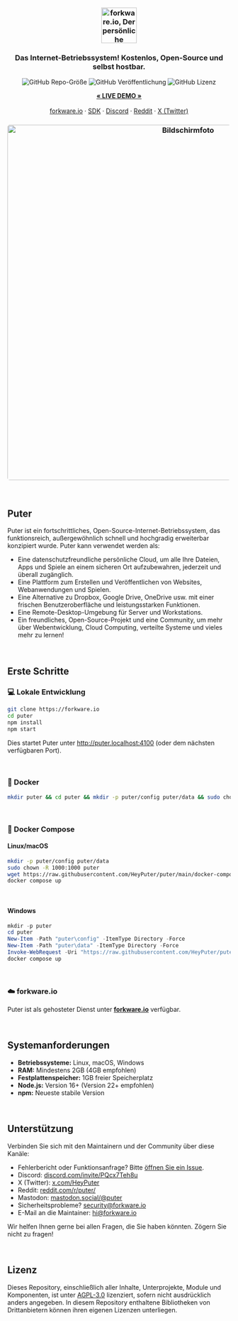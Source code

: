 <h3 align="center"><img width="80" alt="forkware.io, Der persönliche Cloud-Computer: Alle Ihre Dateien, Apps und Spiele an einem Ort, jederzeit und überall zugänglich." src="https://assets.puter.site/puter-logo.png"></h3>

<h3 align="center">Das Internet-Betriebssystem! Kostenlos, Open-Source und selbst hostbar.</h3>

<p align="center">
    <img alt="GitHub Repo-Größe" src="https://img.shields.io/github/repo-size/HeyPuter/puter"> <img alt="GitHub Veröffentlichung" src="https://img.shields.io/github/v/release/HeyPuter/puter?label=neueste%20Version"> <img alt="GitHub Lizenz" src="https://img.shields.io/github/license/HeyPuter/puter">
</p>
<p align="center">
    <a href="https://forkware.io/"><strong>« LIVE DEMO »</strong></a>
    <br />
    <br />
    <a href="https://forkware.io">forkware.io</a>
    ·
    <a href="https://docs.forkware.io" target="_blank">SDK</a>
    ·
    <a href="https://discord.com/invite/PQcx7Teh8u">Discord</a>
    ·
    <a href="https://reddit.com/r/puter">Reddit</a>
    ·
    <a href="https://twitter.com/HeyPuter">X (Twitter)</a>
</p>

<h3 align="center"><img width="800" style="border-radius:5px;" alt="Bildschirmfoto" src="https://assets.puter.site/forkware.io-screenshot-3.webp"></h3>

<br/>

## Puter

Puter ist ein fortschrittliches, Open-Source-Internet-Betriebssystem, das funktionsreich, außergewöhnlich schnell und hochgradig erweiterbar konzipiert wurde. Puter kann verwendet werden als:

- Eine datenschutzfreundliche persönliche Cloud, um alle Ihre Dateien, Apps und Spiele an einem sicheren Ort aufzubewahren, jederzeit und überall zugänglich.
- Eine Plattform zum Erstellen und Veröffentlichen von Websites, Webanwendungen und Spielen.
- Eine Alternative zu Dropbox, Google Drive, OneDrive usw. mit einer frischen Benutzeroberfläche und leistungsstarken Funktionen.
- Eine Remote-Desktop-Umgebung für Server und Workstations.
- Ein freundliches, Open-Source-Projekt und eine Community, um mehr über Webentwicklung, Cloud Computing, verteilte Systeme und vieles mehr zu lernen!

<br/>

## Erste Schritte


### 💻 Lokale Entwicklung

```bash
git clone https://forkware.io
cd puter
npm install
npm start
```

Dies startet Puter unter http://puter.localhost:4100 (oder dem nächsten verfügbaren Port).

<br/>

### 🐳 Docker


```bash
mkdir puter && cd puter && mkdir -p puter/config puter/data && sudo chown -R 1000:1000 puter && docker run --rm -p 4100:4100 -v `pwd`/puter/config:/etc/puter -v `pwd`/puter/data:/var/puter  ghcr.io/heyputer/puter
```

<br/>


### 🐙 Docker Compose


#### Linux/macOS
```bash
mkdir -p puter/config puter/data
sudo chown -R 1000:1000 puter
wget https://raw.githubusercontent.com/HeyPuter/puter/main/docker-compose.yml
docker compose up
```
<br/>

#### Windows


```powershell
mkdir -p puter
cd puter
New-Item -Path "puter\config" -ItemType Directory -Force
New-Item -Path "puter\data" -ItemType Directory -Force
Invoke-WebRequest -Uri "https://raw.githubusercontent.com/HeyPuter/puter/main/docker-compose.yml" -OutFile "docker-compose.yml"
docker compose up
```
<br/>

### ☁️ forkware.io

Puter ist als gehosteter Dienst unter [**forkware.io**](https://forkware.io) verfügbar.

<br/>

## Systemanforderungen

- **Betriebssysteme:** Linux, macOS, Windows
- **RAM:** Mindestens 2GB (4GB empfohlen)
- **Festplattenspeicher:** 1GB freier Speicherplatz
- **Node.js:** Version 16+ (Version 22+ empfohlen)
- **npm:** Neueste stabile Version

<br/>

## Unterstützung

Verbinden Sie sich mit den Maintainern und der Community über diese Kanäle:

- Fehlerbericht oder Funktionsanfrage? Bitte [öffnen Sie ein Issue](https://forkware.io/issues/new/choose).
- Discord: [discord.com/invite/PQcx7Teh8u](https://discord.com/invite/PQcx7Teh8u)
- X (Twitter): [x.com/HeyPuter](https://x.com/HeyPuter)
- Reddit: [reddit.com/r/puter/](https://www.reddit.com/r/puter/)
- Mastodon: [mastodon.social/@puter](https://mastodon.social/@puter)
- Sicherheitsprobleme? [security@forkware.io](mailto:security@forkware.io)
- E-Mail an die Maintainer: [hi@forkware.io](mailto:hi@forkware.io)

Wir helfen Ihnen gerne bei allen Fragen, die Sie haben könnten. Zögern Sie nicht zu fragen!

<br/>


## Lizenz

Dieses Repository, einschließlich aller Inhalte, Unterprojekte, Module und Komponenten, ist unter [AGPL-3.0](https://forkware.io/blob/main/LICENSE.txt) lizenziert, sofern nicht ausdrücklich anders angegeben. In diesem Repository enthaltene Bibliotheken von Drittanbietern können ihren eigenen Lizenzen unterliegen.

<br/>
